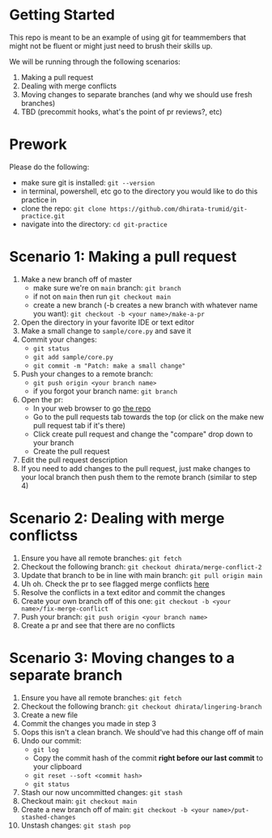 # Getting Started
This repo is meant to be an example of using git for teammembers that might not be fluent or might just need to brush their skills up.

We will be running through the following scenarios:

1. Making a pull request
2. Dealing with merge conflicts
3. Moving changes to separate branches (and why we should use fresh branches)
4. TBD (precommit hooks, what's the point of pr reviews?, etc)

# Prework
Please do the following:

- make sure git is installed: `git --version`
- in terminal, powershell, etc go to the directory you would like to do this practice in
- clone the repo: `git clone https://github.com/dhirata-trumid/git-practice.git`
- navigate into the directory: `cd git-practice`

# Scenario 1: Making a pull request
1. Make a new branch off of master
    - make sure we're on `main` branch: `git branch`
    - if not on `main` then run `git checkout main`
    - create a new branch (-b creates a new branch with whatever name you want): `git checkout -b <your name>/make-a-pr`
2. Open the directory in your favorite IDE or text editor
3. Make a small change to `sample/core.py` and save it
4. Commit your changes:
    - `git status`
    - `git add sample/core.py`
    - `git commit -m "Patch: make a small change"`
5. Push your changes to a remote branch:
    - `git push origin <your branch name>`
    - if you forgot your branch name: `git branch`
6. Open the pr:
    - In your web browser to go [the repo](https://github.com/dhirata-trumid/git-practice)
    - Go to the pull requests tab towards the top (or click on the make new pull request tab if it's there)
    - Click create pull request and change the "compare" drop down to your branch
    - Create the pull request
7. Edit the pull request description
8. If you need to add changes to the pull request, just make changes to your local branch then push them to the remote branch (similar to step 4)

# Scenario 2: Dealing with merge conflictss
1. Ensure you have all remote branches: `git fetch`
2. Checkout the following branch: `git checkout dhirata/merge-conflict-2`
3. Update that branch to be in line with main branch: `git pull origin main`
4. Uh oh. Check the pr to see flagged merge conflicts [here](https://github.com/dhirata-trumid/git-practice/pull/3)
5. Resolve the conflicts in a text editor and commit the changes
6. Create your own branch off of this one: `git checkout -b <your name>/fix-merge-conflict`
7. Push your branch: `git push origin <your branch name>`
8. Create a pr and see that there are no conflicts

# Scenario 3: Moving changes to a separate branch
1. Ensure you have all remote branches: `git fetch`
2. Checkout the following branch: `git checkout dhirata/lingering-branch`
3. Create a new file
4. Commit the changes you made in step 3
5. Oops this isn't a clean branch. We should've had this change off of main
6. Undo our commit:
    - `git log`
    - Copy the commit hash of the commit **right before our last commit** to your clipboard
    - `git reset --soft <commit hash>`
    - `git status`
7. Stash our now uncommitted changes: `git stash`
8. Checkout main: `git checkout main`
9. Create a new branch off of main: `git checkout -b <your name>/put-stashed-changes`
10. Unstash changes: `git stash pop`
